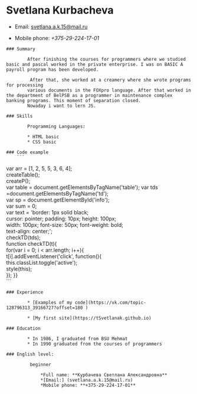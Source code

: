   
   # Svetlana Kurbacheva 

   * Email: svetlana.a.k.15@mail.ru 

   * Mobile phone: *+375-29-224-17-01*  

    ### Summary  

            After finishing the courses for programmers where we studied basic and pascal worked in the private enterprise. I was on BASIC A payroll program has been developed.  
            
             After that, she worked at a creamery where she wrote programs for processing
            various documents in the FOXpro language. After that worked in the department of BelPSB as a programmer in maintenance complex banking programs. This moment of separation closed.  
            Nowaday i want to lern JS.   
                        
    ### Skills  

            Programming Languages:  

            * HTML basic     
            * CSS basic  
            
    ### Code example  
        ```
var arr = [1, 2, 5, 5, 3, 6, 4];    
createTable();      
createP();  
var table = document.getElementsByTagName('table'); 
var tds =document.getElementsByTagName('td');   
var sp = document.getElementById('info');   
var sum = 0;    
var text = 'border: 1px solid black;     
cursor: pointer; padding: 10px; height: 100px;  
width: 100px; font-size: 50px; font-weight: bold;   
text-align: center;';   
checkTD(tds);   
function checkTD(t){    
for(var i = 0; i < arr.length; i++){    
t[i].addEventListener('click', function(){      
this.classList.toggle('active');    
style(this);    
}); 
}}  
            ```     
            
    ### Experience  

            * [Examples of my code](https://vk.com/topic-128796313_39166727?offset=180 )   
            
            * [My first site](https://tSvetlanak.github.io)  
		          
    ### Education  
                
            * In 1986, I graduated from BSU Mehmat   
            * In 1990 graduated from the courses of programmers  
            			    
    ### English level: 

			 beginner  
           
                 *Full name: **Курбачева Светлана Александровна**  
                 *[Email:] (svetlana.a.k.15@mail.ru)  
                 *Mobile phone: **+375-29-224-17-01**  
             

 
             
